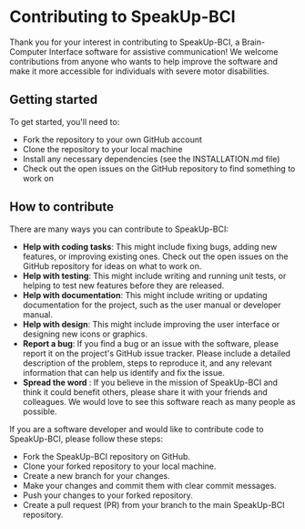 # Contributing to SpeakUp-BCI

Thank you for your interest in contributing to SpeakUp-BCI, a Brain-Computer Interface software for assistive communication! We welcome contributions from anyone who wants to help improve the software and make it more accessible for individuals with severe motor disabilities.

## Getting started

To get started, you'll need to:

* Fork the repository to your own GitHub account
* Clone the repository to your local machine
* Install any necessary dependencies (see the INSTALLATION.md file)
* Check out the open issues on the GitHub repository to find something to work on


## How to contribute
There are many ways you can contribute to SpeakUp-BCI:

- **Help with coding tasks**: This might include fixing bugs, adding new features, or improving existing ones. Check out the open issues on the GitHub repository for ideas on what to work on.
- **Help with testing**: This might include writing and running unit tests, or helping to test new features before they are released.
- **Help with documentation**: This might include writing or updating documentation for the project, such as the user manual or developer manual.
- **Help with design**: This might include improving the user interface or designing new icons or graphics.
- **Report a bug**: If you find a bug or an issue with the software, please report it on the project's GitHub issue tracker. Please include a detailed description of the problem, steps to reproduce it, and any relevant information that can help us identify and fix the issue.
- **Spread the word** : If you believe in the mission of SpeakUp-BCI and think it could benefit others, please share it with your friends and colleagues. We would love to see this software reach as many people as possible.

If you are a software developer and would like to contribute code to SpeakUp-BCI, please follow these steps:

- Fork the SpeakUp-BCI repository on GitHub.
- Clone your forked repository to your local machine.
- Create a new branch for your changes.
- Make your changes and commit them with clear commit messages.
- Push your changes to your forked repository.
- Create a pull request (PR) from your branch to the main SpeakUp-BCI repository.
